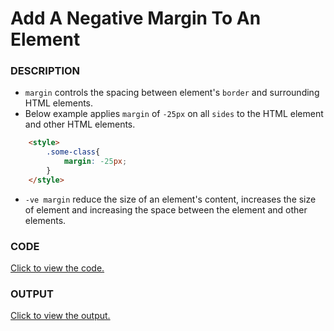 # Add A Negative Margin To An Element

### DESCRIPTION
* `margin` controls the spacing between element's `border` and surrounding HTML elements.
* Below example applies `margin` of `-25px` on all `sides` to the HTML element and other HTML elements.  
```html
    <style>
        .some-class{
            margin: -25px;
        }
    </style>
``` 
* `-ve margin` reduce the size of an element's content, increases the size of element and increasing the space between the element and other elements.

### CODE
[Click to view the code.](add-a-negative-margin-to-an-element.html)

### OUTPUT
[Click to view the output.](http://htmlpreview.github.io/?https://github.com/saipothanjanjanam/freecodecamp-full-stack-dev/blob/master/Responsive_Web_Design_Certification/2.Basic_CSS/18.Add_A_Negative_Margin_To_An_Element/add-a-negative-margin-to-an-element.html)